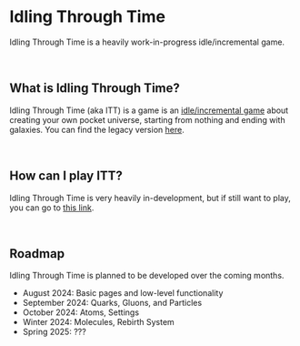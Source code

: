# Idling Through Time
 Idling Through Time is a heavily work-in-progress idle/incremental game.

<br>

## What is Idling Through Time?
Idling Through Time (aka ITT) is a game is an [idle/incremental game](https://en.wikipedia.org/wiki/Incremental_game) about creating your own pocket universe, starting from nothing and ending with galaxies. You can find the legacy version [here]().

<br>

## How can I play ITT?
Idling Through Time is very heavily in-development, but if still want to play, you can go to [this link](https://usernamemakesstuff.github.io/Idling-Through-Time/index.html).

<br>

## Roadmap
Idling Through Time is planned to be developed over the coming months.

- August 2024: Basic pages and low-level functionality
- September 2024: Quarks, Gluons, and Particles
- October 2024: Atoms, Settings
- Winter 2024: Molecules, Rebirth System
- Spring 2025: ???